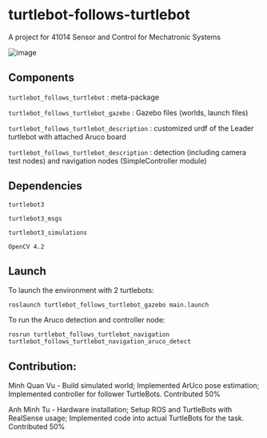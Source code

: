 # turtlebot-follows-turtlebot
A project for 41014 Sensor and Control for Mechatronic Systems

![image](https://github.com/minhquanvu0604/turtlebot-follows-turtlebot/assets/59466039/346c5e43-9141-4cff-8444-1f0da7277615)


## Components
`turtlebot_follows_turtlebot` : meta-package

`turtlebot_follows_turtlebot_gazebo` : Gazebo files (worlds, launch files)

`turtlebot_follows_turtlebot_description` : customized urdf of the Leader turtlebot with attached Aruco board

`turtlebot_follows_turtlebot_description` : detection (including camera test nodes) and navigation nodes (SimpleController module)


## Dependencies
`turtlebot3`

`turtlebot3_msgs`

`turtlebot3_simulations`

`OpenCV 4.2`


## Launch 
To launch the environment with 2 turtlebots:

`roslaunch turtlebot_follows_turtlebot_gazebo main.launch`

To run the Aruco detection and controller node:

`rosrun turtlebot_follows_turtlebot_navigation turtlebot_follows_turtlebot_navigation_aruco_detect`


## Contribution:

Minh Quan Vu - Build simulated world; Implemented ArUco pose estimation; Implemented controller for follower TurtleBots. Contributed 50%

Anh Minh Tu - Hardware installation; Setup ROS and TurtleBots with RealSense usage; Implemented code into actual TurtleBots for the task. Contributed 50%
